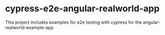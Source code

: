 # cypress-e2e-angular-realworld-app
This project includes examples for e2e testing with cypress for the angular-realworld-example-app
